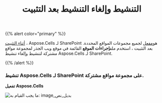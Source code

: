 ﻿---
title: التنشيط وإلغاء التنشيط بعد التثبيت
type: docs
weight: 30
url: /ar/sharepoint/activation-and-deactivation-after-installation/
---
{{% alert color="primary" %}} 

[أثناء التثبيت](/cells/ar/sharepoint/installing-aspose-cells-for-sharepoint/) ، Aspose.Cells لـ SharePoint هو[مفعل](/cells/ar/sharepoint/deployment-and-activation/) لجميع مجموعات المواقع المحددة. بعد التثبيت ، استخدم ملف**إجراءات الموقع** القائمة في موقع ويب الجذر لمجموعة مواقع مشتركة لتنشيط وإلغاء تنشيط Aspose.Cells لـ SharePoint.

{{% /alert %}} 
### **تنشيط Aspose.Cells لـ SharePoint على مجموعة مواقع مشتركة.**
**تفعيل Aspose.Cells** 

![ما يجب القيام به: image_بديل_نص](activation-and-deactivation-after-installation_1.png)
